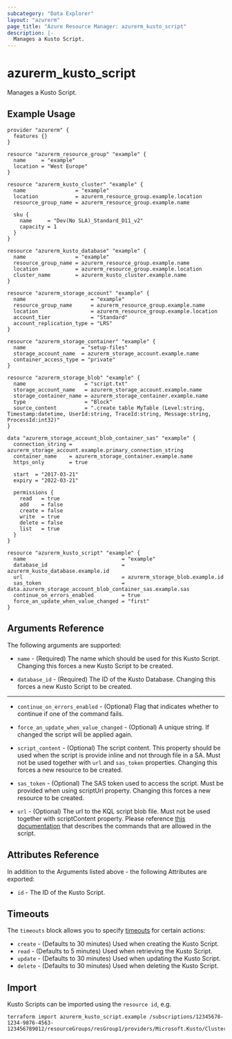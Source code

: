 ```yaml
---
subcategory: "Data Explorer"
layout: "azurerm"
page_title: "Azure Resource Manager: azurerm_kusto_script"
description: |-
  Manages a Kusto Script.
---
```


# azurerm_kusto_script

Manages a Kusto Script.

## Example Usage

```hcl
provider "azurerm" {
  features {}
}

resource "azurerm_resource_group" "example" {
  name     = "example"
  location = "West Europe"
}

resource "azurerm_kusto_cluster" "example" {
  name                = "example"
  location            = azurerm_resource_group.example.location
  resource_group_name = azurerm_resource_group.example.name

  sku {
    name     = "Dev(No SLA)_Standard_D11_v2"
    capacity = 1
  }
}

resource "azurerm_kusto_database" "example" {
  name                = "example"
  resource_group_name = azurerm_resource_group.example.name
  location            = azurerm_resource_group.example.location
  cluster_name        = azurerm_kusto_cluster.example.name
}

resource "azurerm_storage_account" "example" {
  name                     = "example"
  resource_group_name      = azurerm_resource_group.example.name
  location                 = azurerm_resource_group.example.location
  account_tier             = "Standard"
  account_replication_type = "LRS"
}

resource "azurerm_storage_container" "example" {
  name                  = "setup-files"
  storage_account_name  = azurerm_storage_account.example.name
  container_access_type = "private"
}

resource "azurerm_storage_blob" "example" {
  name                   = "script.txt"
  storage_account_name   = azurerm_storage_account.example.name
  storage_container_name = azurerm_storage_container.example.name
  type                   = "Block"
  source_content         = ".create table MyTable (Level:string, Timestamp:datetime, UserId:string, TraceId:string, Message:string, ProcessId:int32)"
}

data "azurerm_storage_account_blob_container_sas" "example" {
  connection_string = azurerm_storage_account.example.primary_connection_string
  container_name    = azurerm_storage_container.example.name
  https_only        = true

  start  = "2017-03-21"
  expiry = "2022-03-21"

  permissions {
    read   = true
    add    = false
    create = false
    write  = true
    delete = false
    list   = true
  }
}

resource "azurerm_kusto_script" "example" {
  name                               = "example"
  database_id                        = azurerm_kusto_database.example.id
  url                                = azurerm_storage_blob.example.id
  sas_token                          = data.azurerm_storage_account_blob_container_sas.example.sas
  continue_on_errors_enabled         = true
  force_an_update_when_value_changed = "first"
}
```

## Arguments Reference

The following arguments are supported:

* `name` - (Required) The name which should be used for this Kusto Script. Changing this forces a new Kusto Script to be created.
  
* `database_id` - (Required) The ID of the Kusto Database. Changing this forces a new Kusto Script to be created.

---

* `continue_on_errors_enabled` - (Optional) Flag that indicates whether to continue if one of the command fails.

* `force_an_update_when_value_changed` - (Optional) A unique string. If changed the script will be applied again.

* `script_content` - (Optional) The script content. This property should be used when the script is provide inline and not through file in a SA. Must not be used together with `url` and `sas_token` properties. Changing this forces a new resource to be created.

* `sas_token` - (Optional) The SAS token used to access the script. Must be provided when using scriptUrl property. Changing this forces a new resource to be created.

* `url` - (Optional) The url to the KQL script blob file.  Must not be used together with scriptContent property. Please reference [this documentation](https://docs.microsoft.com/azure/data-explorer/database-script) that describes the commands that are allowed in the script.

## Attributes Reference

In addition to the Arguments listed above - the following Attributes are exported:

* `id` - The ID of the Kusto Script.

## Timeouts

The `timeouts` block allows you to specify [timeouts](https://www.terraform.io/language/resources/syntax#operation-timeouts) for certain actions:

* `create` - (Defaults to 30 minutes) Used when creating the Kusto Script.
* `read` - (Defaults to 5 minutes) Used when retrieving the Kusto Script.
* `update` - (Defaults to 30 minutes) Used when updating the Kusto Script.
* `delete` - (Defaults to 30 minutes) Used when deleting the Kusto Script.

## Import

Kusto Scripts can be imported using the `resource id`, e.g.

```shell
terraform import azurerm_kusto_script.example /subscriptions/12345678-1234-9876-4563-123456789012/resourceGroups/resGroup1/providers/Microsoft.Kusto/Clusters/cluster1/Databases/database1/Scripts/script1
```
